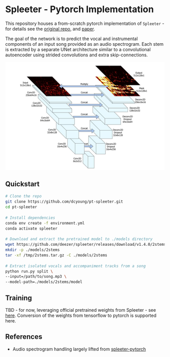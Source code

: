 # Spleeter  - Pytorch Implementation

This repository houses a from-scratch pytorch implementation of `Spleeter` - for details see the [original repo](https://github.com/deezer/spleeter), and [paper](https://archives.ismir.net/ismir2019/latebreaking/000036.pdf).

The goal of the network is to predict the vocal and instrumental components of an input song provided as an audio spectrogram. Each stem is extracted by a separate UNet architecture similar to a convolutional autoencoder using strided convolutions and extra skip-connections.

![architecture](docs/architecture.jpg)

## Quickstart

```bash
# Clone the repo
git clone https://github.com/dcyoung/pt-spleeter.git
cd pt-spleeter

# Install dependencies
conda env create -f environment.yml
conda activate spleeter

# Download and extract the pretrained model to ./models directory
wget https://github.com/deezer/spleeter/releases/download/v1.4.0/2stems.tar.gz -O /tmp/2stems.tar.gz
mkdir -p ./models/2stems
tar -xf /tmp/2stems.tar.gz -C ./models/2stems

# Extract isolated vocals and accompaniment tracks from a song
python run.py split \
--input=/path/to/song.mp3 \
--model-path=./models/2stems/model
```

## Training

TBD - for now, leveraging official pretrained weights from Spleeter - see [here](https://github.com/deezer/spleeter/wiki/3.-Models). Conversion of the weights from tensorflow to pytorch is supported here.

## References

- Audio spectrogram handling largely lifted from [spleeter-pytorch](https://github.com/tuan3w/spleeter-pytorch)